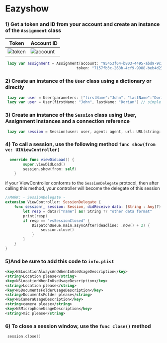# Eazyshow

### 1) Get a token and ID from your account and create an instance of the `Assignment` class

| Token | Account ID |
| ------ | ------ |
|![token](https://user-images.githubusercontent.com/78022759/177321304-b13dbe91-ffb7-421b-9b06-c9b019f1da8d.png)|![account](https://user-images.githubusercontent.com/78022759/177321320-62df6f71-70c2-4553-b09c-fd1a3393592b.png)|

```swift
 lazy var assignment = Assignment(account: "95453f64-b803-4495-abd9-9c785590f2fe",
                                token: "7157fb3c-268b-4cf9-9988-beb4d2370cda")
```

### 2) Create an instance of the `User` class using a dictionary or directly

```swift
 lazy var user = User(parameters: ["firstName":"John", "lastName":"Dorian", "id":"2323"]) // With Dictionaty
 lazy var user = User(firstName: "John", lastName: "Dorian") // simple initialization without other parameters
```
### 3) Create an instance of the `Session` class using User, Assignment instances and a connection reference

```swift
 lazy var session = Session(user: user, agent: agent, url: URL(string: "https://stage.verishow.com/client/conference/sdk/ios")!)
```

### 4) To call a session, use the following method `func show(from vc: UIViewController)`
```swift
  override func viewDidLoad() {
        super.viewDidLoad()
        session.show(from: self) 
    }
```
if your ViewController conforms to the `SessionDelegate` protocol, then after calling this method, your controller will become the delegate of this session
```swift
//MARK: - SessionDelegate -
extension ViewController: SessionDelegate {
    func session(_ session: Session, didReceive data: [String : Any]?) {
        let resp = data?["name"] as? String ?? "other data format"
        print(resp)
        if resp == "vsSessionClosed" {
            DispatchQueue.main.asyncAfter(deadline: .now() + 2) {
                session.close()
            }
        }
    }
}
```



### 5)And be sure to add this code to `info.plist`
```xml
<key>NSLocationAlwaysAndWhenInUseUsageDescription</key>
<string>Location please</string>
<key>NSLocationWhenInUseUsageDescription</key>
<string>Location please</string>
<key>NSDocumentsFolderUsageDescription</key>
<string>DocumentsFolder please</string>
<key>NSCameraUsageDescription</key>
<string>camera please</string>
<key>NSMicrophoneUsageDescription</key>
<string>mic please</string>
```

### 6) To close a session window, use the `func close()` method

```swift
 session.close()
```

